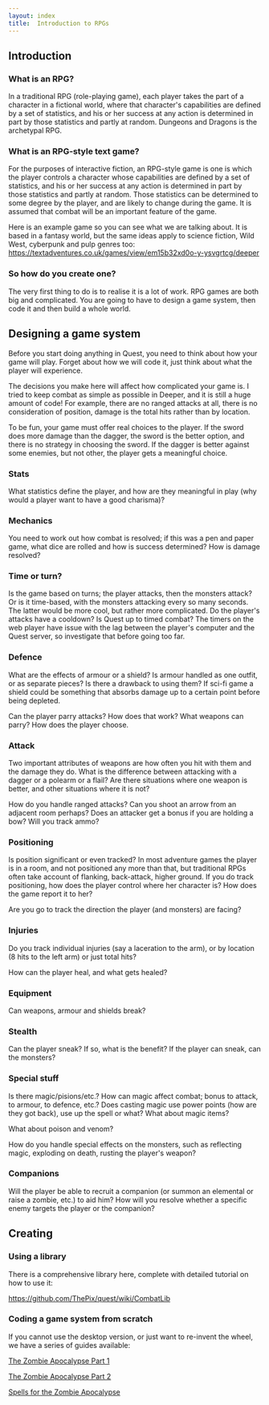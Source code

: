 ```yaml
---
layout: index
title:  Introduction to RPGs
---
```



Introduction
------------

### What is an RPG?

In a traditional RPG (role-playing game), each player takes the part of a character in a fictional world, where that character's capabilities are defined by a set of statistics, and his or her success at any action is determined in part by those statistics and partly at random. Dungeons and Dragons is the archetypal RPG.


### What is an RPG-style text game?

For the purposes of interactive fiction, an RPG-style game is one is which the player controls a character whose capabilities are defined by a set of statistics, and his or her success at any action is determined in part by those statistics and partly at random. Those statistics can be determined to some degree by the player, and are likely to change during the game. It is assumed that combat will be an important feature of the game.

Here is an example game so you can see what we are talking about. It is based in a fantasy world, but the same ideas apply to science fiction, Wild West, cyberpunk and pulp genres too:
https://textadventures.co.uk/games/view/em15b32xd0o-y-ysvgrtcg/deeper


### So how do you create one?

The very first thing to do is to realise it is a lot of work. RPG games are both big and complicated. You are going to have to design a game system, then code it and then build a whole world.


Designing a game system
-----------------------

Before you start doing anything in Quest, you need to think about how your game will play. Forget about how we will code it, just think about what the player will experience.

The decisions you make here will affect how complicated your game is. I tried to keep combat as simple as possible in Deeper, and it is still a huge amount of code! For example, there are no ranged attacks at all, there is no consideration of position, damage is the total hits rather than by location.

To be fun, your game must offer real choices to the player. If the sword does more damage than the dagger, the sword is the better option, and there is no strategy in choosing the sword. If the dagger is better against some enemies, but not other, the player gets a meaningful choice.

### Stats

What statistics define the player, and how are they meaningful in play (why would a player want to have a good charisma)?

### Mechanics

You need to work out how combat is resolved; if this was a pen and paper game, what dice are rolled and how is success determined? How is damage resolved?

### Time or turn?

Is the game based on turns; the player attacks, then the monsters attack? Or is it time-based, with the monsters attacking every so many seconds. The latter would be more cool, but rather more complicated. Do the player's attacks have a cooldown? Is Quest up to timed combat? The timers on the web player have issue with the lag between the player's computer and the Quest server, so investigate that before going too far.

### Defence

What are the effects of armour or a shield?  Is armour handled as one outfit, or as separate pieces? Is there a drawback to using them? If sci-fi game a shield could be something that absorbs damage up to a certain point before being depleted.

Can the player parry attacks? How does that work? What weapons can parry? How does the player choose.

### Attack

Two important attributes of weapons are how often you hit with them and the damage they do. What is the difference between attacking with a dagger or a polearm or a flail? Are there situations where one weapon is better, and other situations where it is not?

How do you handle ranged attacks? Can you shoot an arrow from an adjacent room perhaps? Does an attacker get a bonus if you are holding a bow? Will you track ammo?

### Positioning

Is position significant or even tracked? In most adventure games the player is in a room, and not positioned any more than that, but traditional RPGs often take account of flanking, back-attack, higher ground. If you do track positioning, how does the player control where her character is? How does the game report it to her?

Are you go to track the direction the player (and monsters) are facing?

### Injuries

Do you track individual injuries (say a laceration to the arm), or by location (8 hits to the left arm) or just total hits?

How can the player heal, and what gets healed?

### Equipment

Can weapons, armour and shields break? 

### Stealth

Can the player sneak? If so, what is the benefit? If the player can sneak, can the monsters?

### Special stuff

Is there magic/pisions/etc.? How can magic affect combat; bonus to attack, to armour, to defence, etc.? Does casting magic use power points (how are they got back), use up the spell or what? What about magic items?

What about poison and venom?

How do you handle special effects on the monsters, such as reflecting magic, exploding on death, rusting the player's weapon?

### Companions

Will the player be able to recruit a companion (or summon an elemental or raise a zombie, etc.) to aid him? How will you resolve whether a specific enemy targets the player or the companion?



Creating
--------

### Using a library

There is a comprehensive library here, complete with detailed tutorial on how to use it:

https://github.com/ThePix/quest/wiki/CombatLib

### Coding a game system from scratch

If you cannot use the desktop version, or just want to re-invent the wheel, we have a series of guides available:

[The Zombie Apocalypse Part 1](zombie-apocalypse-1.html)

[The Zombie Apocalypse Part 2](zombie-apocalypse-2.html)

[Spells for the Zombie Apocalypse](zombie-apocalypse-spells.html)

